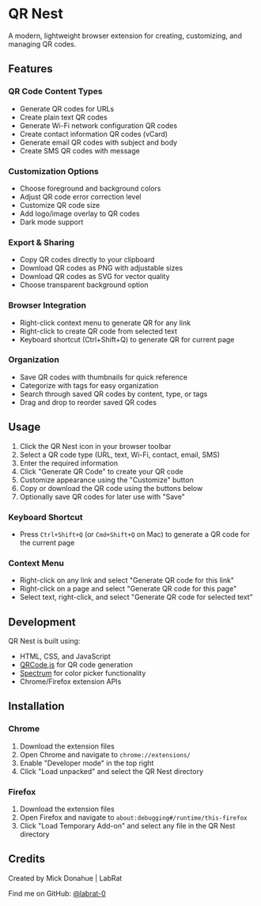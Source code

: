 # QR Nest

A modern, lightweight browser extension for creating, customizing, and managing QR codes.

## Features

### QR Code Content Types
- Generate QR codes for URLs
- Create plain text QR codes
- Generate Wi-Fi network configuration QR codes
- Create contact information QR codes (vCard)
- Generate email QR codes with subject and body
- Create SMS QR codes with message

### Customization Options
- Choose foreground and background colors
- Adjust QR code error correction level
- Customize QR code size
- Add logo/image overlay to QR codes
- Dark mode support

### Export & Sharing
- Copy QR codes directly to your clipboard
- Download QR codes as PNG with adjustable sizes
- Download QR codes as SVG for vector quality
- Choose transparent background option

### Browser Integration
- Right-click context menu to generate QR for any link
- Right-click to create QR code from selected text
- Keyboard shortcut (Ctrl+Shift+Q) to generate QR for current page

### Organization
- Save QR codes with thumbnails for quick reference
- Categorize with tags for easy organization
- Search through saved QR codes by content, type, or tags
- Drag and drop to reorder saved QR codes

## Usage

1. Click the QR Nest icon in your browser toolbar
2. Select a QR code type (URL, text, Wi-Fi, contact, email, SMS)
3. Enter the required information
4. Click "Generate QR Code" to create your QR code
5. Customize appearance using the "Customize" button
6. Copy or download the QR code using the buttons below
7. Optionally save QR codes for later use with "Save"

### Keyboard Shortcut
- Press `Ctrl+Shift+Q` (or `Cmd+Shift+Q` on Mac) to generate a QR code for the current page

### Context Menu
- Right-click on any link and select "Generate QR code for this link"
- Right-click on a page and select "Generate QR code for this page"
- Select text, right-click, and select "Generate QR code for selected text"

## Development

QR Nest is built using:
- HTML, CSS, and JavaScript
- [QRCode.js](https://github.com/davidshimjs/qrcodejs) for QR code generation
- [Spectrum](https://bgrins.github.io/spectrum/) for color picker functionality
- Chrome/Firefox extension APIs

## Installation

### Chrome
1. Download the extension files
2. Open Chrome and navigate to `chrome://extensions/`
3. Enable "Developer mode" in the top right
4. Click "Load unpacked" and select the QR Nest directory

### Firefox
1. Download the extension files
2. Open Firefox and navigate to `about:debugging#/runtime/this-firefox`
3. Click "Load Temporary Add-on" and select any file in the QR Nest directory

## Credits

Created by Mick Donahue | LabRat

Find me on GitHub: [@labrat-0](https://github.com/labrat-0) 